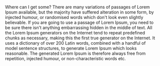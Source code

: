 Where can I get some?
There are many variations of passages of 
Lorem Ipsum available, but the majority 
have suffered alteration in some form, 
by injected humour, or randomised words 
which don't look even slightly 
believable. If you are going to use a 
passage of Lorem Ipsum, you need to be 
sure there isn't anything embarrassing 
hidden in the middle of text. All the 
Lorem Ipsum generators on the Internet 
tend to repeat predefined chunks as 
necessary, making this the first true 
generator on the Internet. It uses a 
dictionary of over 200 Latin words, 
combined with a handful of model 
sentence structures, to generate Lorem 
Ipsum which looks reasonable. The 
generated Lorem Ipsum is therefore 
always free from repetition, injected 
humour, or non-characteristic words etc.